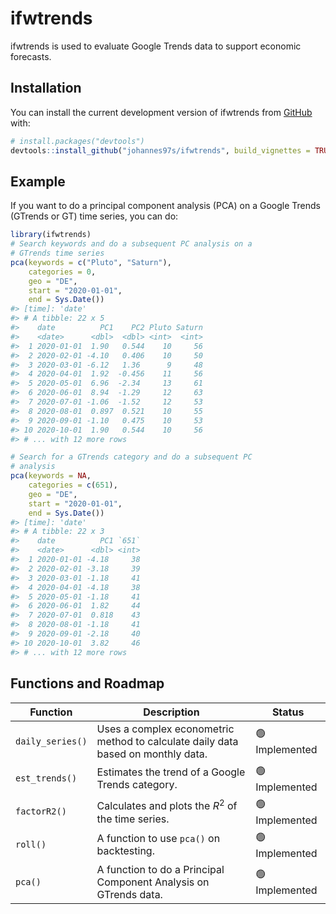 
<!-- README.md is generated from README.Rmd. Please edit that file -->

# ifwtrends

<!-- badges: start -->
<!-- badges: end -->

ifwtrends is used to evaluate Google Trends data to support economic
forecasts.

## Installation

You can install the current development version of ifwtrends from
[GitHub](https://github.com/johannes97s/ifwtrends) with:

``` r
# install.packages("devtools")
devtools::install_github("johannes97s/ifwtrends", build_vignettes = TRUE)
```

## Example

If you want to do a principal component analysis (PCA) on a Google
Trends (GTrends or GT) time series, you can do:

``` r
library(ifwtrends)
# Search keywords and do a subsequent PC analysis on a
# GTrends time series 
pca(keywords = c("Pluto", "Saturn"),
    categories = 0,
    geo = "DE",
    start = "2020-01-01",
    end = Sys.Date())
#> [time]: 'date'
#> # A tibble: 22 x 5
#>    date          PC1    PC2 Pluto Saturn
#>    <date>      <dbl>  <dbl> <int>  <int>
#>  1 2020-01-01  1.90   0.544    10     56
#>  2 2020-02-01 -4.10   0.406    10     50
#>  3 2020-03-01 -6.12   1.36      9     48
#>  4 2020-04-01  1.92  -0.456    11     56
#>  5 2020-05-01  6.96  -2.34     13     61
#>  6 2020-06-01  8.94  -1.29     12     63
#>  7 2020-07-01 -1.06  -1.52     12     53
#>  8 2020-08-01  0.897  0.521    10     55
#>  9 2020-09-01 -1.10   0.475    10     53
#> 10 2020-10-01  1.90   0.544    10     56
#> # ... with 12 more rows

# Search for a GTrends category and do a subsequent PC
# analysis
pca(keywords = NA,
    categories = c(651),
    geo = "DE",
    start = "2020-01-01",
    end = Sys.Date())
#> [time]: 'date'
#> # A tibble: 22 x 3
#>    date          PC1 `651`
#>    <date>      <dbl> <int>
#>  1 2020-01-01 -4.18     38
#>  2 2020-02-01 -3.18     39
#>  3 2020-03-01 -1.18     41
#>  4 2020-04-01 -4.18     38
#>  5 2020-05-01 -1.18     41
#>  6 2020-06-01  1.82     44
#>  7 2020-07-01  0.818    43
#>  8 2020-08-01 -1.18     41
#>  9 2020-09-01 -2.18     40
#> 10 2020-10-01  3.82     46
#> # ... with 12 more rows
```

## Functions and Roadmap

| Function         | Description                                                                      | Status        |
|------------------|----------------------------------------------------------------------------------|---------------|
| `daily_series()` | Uses a complex econometric method to calculate daily data based on monthly data. | 🟢 Implemented |
| `est_trends()`   | Estimates the trend of a Google Trends category.                                 | 🟢 Implemented |
| `factorR2()`     | Calculates and plots the *R*<sup>2</sup> of the time series.                     | 🟢 Implemented |
| `roll()`         | A function to use `pca()` on backtesting.                                        | 🟢 Implemented |
| `pca()`          | A function to do a Principal Component Analysis on GTrends data.                 | 🟢 Implemented |
